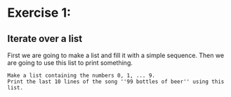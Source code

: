 # Exercise 1:

## Iterate over a list

First we are going to make a list and fill it with a simple sequence. Then we are going to use this list to print something.

    Make a list containing the numbers 0, 1, ... 9.
    Print the last 10 lines of the song ''99 bottles of beer'' using this list.
